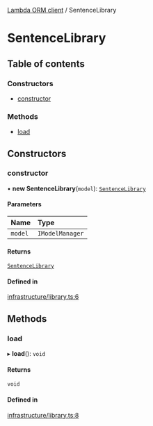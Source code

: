 [Lambda ORM client](../README.md) / SentenceLibrary

# SentenceLibrary

## Table of contents

### Constructors

- [constructor](SentenceLibrary.md#constructor)

### Methods

- [load](SentenceLibrary.md#load)

## Constructors

### constructor

• **new SentenceLibrary**(`model`): [`SentenceLibrary`](SentenceLibrary.md)

#### Parameters

| Name | Type |
| :------ | :------ |
| `model` | `IModelManager` |

#### Returns

[`SentenceLibrary`](SentenceLibrary.md)

#### Defined in

[infrastructure/library.ts:6](https://github.com/FlavioLionelRita/lambdaorm-client-node/blob/accb0c4/src/lib/infrastructure/library.ts#L6)

## Methods

### load

▸ **load**(): `void`

#### Returns

`void`

#### Defined in

[infrastructure/library.ts:8](https://github.com/FlavioLionelRita/lambdaorm-client-node/blob/accb0c4/src/lib/infrastructure/library.ts#L8)
